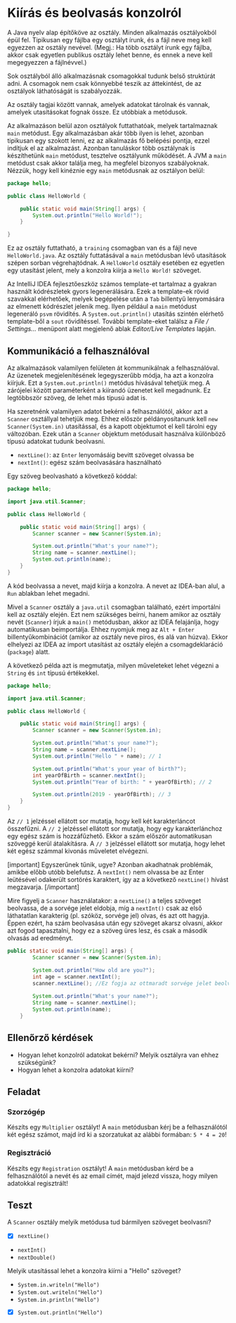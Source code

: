 # Kiírás és beolvasás konzolról

A Java nyelv alap építőköve az osztály. Minden alkalmazás osztályokból épül fel. 
Tipikusan egy fájlba egy osztályt írunk, és a fájl neve meg kell egyezzen az 
osztály nevével. (Megj.: Ha több osztályt írunk egy fájlba, akkor csak egyetlen 
publikus osztály lehet benne, és ennek a neve kell megegyezzen a fájlnévvel.)

Sok osztályból álló alkalmazásnak csomagokkal tudunk belső struktúrát adni. A 
csomagok nem csak könnyebbé teszik az áttekintést, de az osztályok láthatóságát 
is szabályozzák.

Az osztály tagjai között vannak, amelyek adatokat tárolnak és vannak, amelyek 
utasításokat fognak össze. Ez utóbbiak a metódusok.

Az alkalmazáson belül azon osztályok futtathatóak, melyek tartalmaznak `main` 
metódust. Egy alkalmazásban akár több ilyen is lehet, azonban tipikusan egy 
szokott lenni, ez az alkalmazás fő belépési pontja, ezzel indítjuk el az 
alkalmazást. Azonban tanuláskor több osztálynak is készíthetünk `main` metódust, 
tesztelve osztályunk működését. A JVM a `main` metódust csak akkor találja meg, 
ha megfelel bizonyos szabályoknak. Nézzük, hogy kell kinéznie egy `main` 
metódusnak az osztályon belül:

```java
package hello;

public class HelloWorld {

    public static void main(String[] args) {
        System.out.println("Hello World!");
    }

}
```

Ez az osztály futtatható, a `training` csomagban van és a fájl neve `HelloWorld.java`. 
Az osztály futtatásával a `main` metódusban lévő utasítások szépen sorban 
végrehajtódnak. A `HelloWorld` osztály esetében ez egyetlen egy utasítást jelent, 
mely a konzolra kiírja a `Hello World!` szöveget.

Az IntelliJ IDEA fejlesztőeszköz számos template-et tartalmaz a gyakran használt 
kódrészletek gyors legenerálására. Ezek a template-ek rövid szavakkal elérhetőek, 
melyek begépelése után a `Tab` billentyű lenyomására az elmenett kódrészlet 
jelenik meg. Ilyen például a `main` metódust legeneráló `psvm` rövidítés. 
A `System.out.println()` utasítás szintén elérhető template-ből a `sout` rövidítéssel. 
További template-eket találsz a _File / Settings..._ menüpont alatt megjelenő 
ablak _Editor/Live Templates_ lapján.

## Kommunikáció a felhasználóval

Az alkalmazások valamilyen felületen át kommunikálnak a felhasználóval. Az üzenetek 
megjelenítésének legegyszerűbb módja, ha azt a konzolra kiírjuk. Ezt 
a `System.out.println()` metódus hívásával tehetjük meg. A zárójelei között 
paraméterként a kiírandó üzenetet kell megadnunk. Ez legtöbbször szöveg, de lehet 
más típusú adat is.

Ha szeretnénk valamilyen adatot bekérni a felhasználótól, akkor azt a `Scanner` 
osztállyal tehetjük meg. Ehhez először példányosítanunk kell `new Scanner(System.in)` 
utasítással, és a kapott objektumot el kell tárolni egy változóban. Ezek után 
a `Scanner` objektum metódusait használva különböző típusú adatokat tudunk beolvasni.

* `nextLine()`: az `Enter` lenyomásáig bevitt szöveget olvassa be
* `nextInt()`: egész szám beolvasására használható

Egy szöveg beolvasható a következő kóddal:

```java
package hello;

import java.util.Scanner;

public class HelloWorld {

    public static void main(String[] args) {
        Scanner scanner = new Scanner(System.in);

        System.out.println("What's your name?");
        String name = scanner.nextLine();
        System.out.println(name);
    }
}
```

A kód beolvassa a nevet, majd kiírja a konzolra. A nevet az IDEA-ban alul, 
a `Run` ablakban lehet megadni.

Mivel a `Scanner` osztály a `java.util` csomagban található, ezért importálni 
kell az osztály elején. Ezt nem szükséges beírni, hanem amikor az
osztály nevét (`Scanner`) írjuk a `main()` metódusban, akkor az IDEA felajánlja, 
hogy automatikusan beimportálja. Ehhez nyomjuk meg az `Alt + Enter`
billentyűkombinációt (amikor az osztály neve piros, és alá van húzva). 
Ekkor elhelyezi az IDEA az import utasítást az osztály elején a csomagdeklaráció
(`package`) alatt.

A következő példa azt is megmutatja, milyen műveleteket lehet végezni a `String` 
és `int` típusú értékekkel.

```java
package hello;

import java.util.Scanner;

public class HelloWorld {

    public static void main(String[] args) {
        Scanner scanner = new Scanner(System.in);

        System.out.println("What's your name?");
        String name = scanner.nextLine();
        System.out.println("Hello " + name); // 1

        System.out.println("What's your year of birth?");
        int yearOfBirth = scanner.nextInt();
        System.out.println("Year of birth: " + yearOfBirth); // 2

        System.out.println(2019 - yearOfBirth); // 3
    }
}
```

Az `// 1` jelzéssel ellátott sor mutatja, hogy kell két karakterláncot összefűzni.
A `// 2` jelzéssel ellátott sor mutatja, hogy egy karakterlánchoz egy egész szám is
hozzáfűzhető. Ekkor a szám először automatikusan szöveggé kerül átalakításra.
A `// 3` jelzéssel ellátott sor mutatja, hogy lehet két egész számmal kivonás műveletet
elvégezni.

[important]
Egyszerűnek tűnik, ugye? Azonban akadhatnak problémák, amikbe előbb utóbb belefutsz.
A `nextInt()` nem olvassa be az Enter leütésével odakerült sortörés karaktert,
így az a következő `nextLine()` hívást megzavarja.
[/important]

Mire figyelj a `Scanner` használatakor: a `nextLine()` a teljes szöveget beolvassa, 
de a sorvége jelet eldobja, míg a `nextInt()` csak az első láthatatlan karakterig 
(pl. szóköz, sorvége jel) olvas, és azt ott hagyja. Éppen ezért, ha szám beolvasása 
után egy szöveget akarsz olvasni, akkor azt fogod tapasztalni, hogy ez a szöveg
üres lesz, és csak a második olvasás ad eredményt.

```java
public static void main(String[] args) {
        Scanner scanner = new Scanner(System.in);

        System.out.println("How old are you?");
        int age = scanner.nextInt();
        scanner.nextLine(); //Ez fogja az ottmaradt sorvége jelet beolvasni
        
        System.out.println("What's your name?");
        String name = scanner.nextLine();
        System.out.println(name);
    }
```

## Ellenőrző kérdések

* Hogyan lehet konzolról adatokat bekérni? Melyik osztályra van ehhez szükségünk? 
* Hogyan lehet a konzolra adatokat kiírni?

## Feladat

### Szorzógép

Készíts egy `Multiplier` osztályt! A `main` metódusban kérj be a felhasználótól 
két egész számot, majd írd ki a szorzatukat az alábbi formában: `5 * 4 = 20`!

### Regisztráció

Készíts egy `Registration` osztályt! A `main` metódusban kérd be a felhasználótól a
nevét és az email címét, majd jelezd vissza, hogy milyen adatokkal regisztrált!

## Teszt

A `Scanner` osztály melyik metódusa tud bármilyen szöveget beolvasni?

* [x] `nextLine()`
* `nextInt()`
* `nextDouble()`

Melyik utasítással lehet a konzolra kiírni a "Hello" szöveget?

* `System.in.writeln("Hello")`
* `System.out.writeln("Hello")`
* `System.in.println("Hello")`
* [x] `System.out.println("Hello")`

